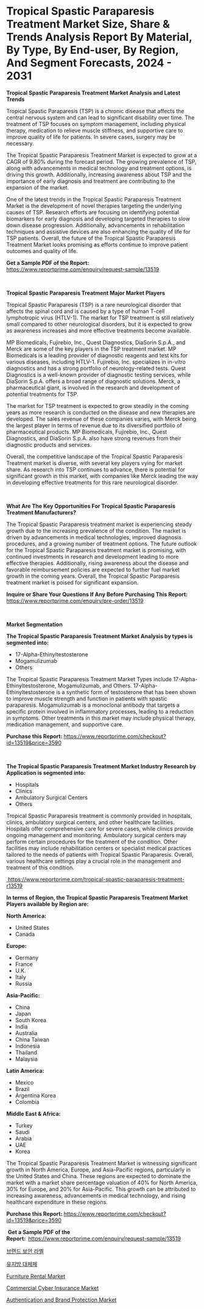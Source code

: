 <p><h1>Tropical Spastic Paraparesis Treatment Market Size, Share & Trends Analysis Report By Material, By Type, By End-user, By Region, And Segment Forecasts, 2024 - 2031</h1></p><p><strong>Tropical Spastic Paraparesis Treatment Market Analysis and Latest Trends</strong></p>
<p><p>Tropical Spastic Paraparesis (TSP) is a chronic disease that affects the central nervous system and can lead to significant disability over time. The treatment of TSP focuses on symptom management, including physical therapy, medication to relieve muscle stiffness, and supportive care to improve quality of life for patients. In severe cases, surgery may be necessary.</p><p>The Tropical Spastic Paraparesis Treatment Market is expected to grow at a CAGR of 9.80% during the forecast period. The growing prevalence of TSP, along with advancements in medical technology and treatment options, is driving this growth. Additionally, increasing awareness about TSP and the importance of early diagnosis and treatment are contributing to the expansion of the market.</p><p>One of the latest trends in the Tropical Spastic Paraparesis Treatment Market is the development of novel therapies targeting the underlying causes of TSP. Research efforts are focusing on identifying potential biomarkers for early diagnosis and developing targeted therapies to slow down disease progression. Additionally, advancements in rehabilitation techniques and assistive devices are also enhancing the quality of life for TSP patients. Overall, the future of the Tropical Spastic Paraparesis Treatment Market looks promising as efforts continue to improve patient outcomes and quality of life.</p></p>
<p><strong>Get a Sample PDF of the Report:&nbsp;</strong> <a href="https://www.reportprime.com/enquiry/request-sample/13519">https://www.reportprime.com/enquiry/request-sample/13519</a></p>
<p>&nbsp;</p>
<p><strong>Tropical Spastic Paraparesis Treatment Major Market Players</strong></p>
<p><p>Tropical Spastic Paraparesis (TSP) is a rare neurological disorder that affects the spinal cord and is caused by a type of human T-cell lymphotropic virus (HTLV-1). The market for TSP treatment is still relatively small compared to other neurological disorders, but it is expected to grow as awareness increases and more effective treatments become available.</p><p>MP Biomedicals, Fujirebio, Inc., Quest Diagnostics, DiaSorin S.p.A., and Merck are some of the key players in the TSP treatment market. MP Biomedicals is a leading provider of diagnostic reagents and test kits for various diseases, including HTLV-1. Fujirebio, Inc. specializes in in-vitro diagnostics and has a strong portfolio of neurology-related tests. Quest Diagnostics is a well-known provider of diagnostic testing services, while DiaSorin S.p.A. offers a broad range of diagnostic solutions. Merck, a pharmaceutical giant, is involved in the research and development of potential treatments for TSP.</p><p>The market for TSP treatment is expected to grow steadily in the coming years as more research is conducted on the disease and new therapies are developed. The sales revenue of these companies varies, with Merck being the largest player in terms of revenue due to its diversified portfolio of pharmaceutical products. MP Biomedicals, Fujirebio, Inc., Quest Diagnostics, and DiaSorin S.p.A. also have strong revenues from their diagnostic products and services.</p><p>Overall, the competitive landscape of the Tropical Spastic Paraparesis Treatment market is diverse, with several key players vying for market share. As research into TSP continues to advance, there is potential for significant growth in this market, with companies like Merck leading the way in developing effective treatments for this rare neurological disorder.</p></p>
<p>&nbsp;</p>
<p><strong>What Are The Key Opportunities For Tropical Spastic Paraparesis Treatment Manufacturers?</strong></p>
<p><p>The Tropical Spastic Paraparesis treatment market is experiencing steady growth due to the increasing prevalence of the condition. The market is driven by advancements in medical technologies, improved diagnosis procedures, and a growing number of treatment options. The future outlook for the Tropical Spastic Paraparesis treatment market is promising, with continued investments in research and development leading to more effective therapies. Additionally, rising awareness about the disease and favorable reimbursement policies are expected to further fuel market growth in the coming years. Overall, the Tropical Spastic Paraparesis treatment market is poised for significant expansion.</p></p>
<p><strong>Inquire or Share Your Questions If Any Before Purchasing This Report:</strong> <a href="https://www.reportprime.com/enquiry/pre-order/13519">https://www.reportprime.com/enquiry/pre-order/13519</a></p>
<p>&nbsp;</p>
<p><strong>Market Segmentation</strong></p>
<p><strong>The Tropical Spastic Paraparesis Treatment Market Analysis by types is segmented into:</strong></p>
<p><ul><li>17-Alpha-Ethinyltestosterone</li><li>Mogamulizumab</li><li>Others</li></ul></p>
<p><p>The Tropical Spastic Paraparesis Treatment Market Types include 17-Alpha-Ethinyltestosterone, Mogamulizumab, and Others. 17-Alpha-Ethinyltestosterone is a synthetic form of testosterone that has been shown to improve muscle strength and function in patients with spastic paraparesis. Mogamulizumab is a monoclonal antibody that targets a specific protein involved in inflammatory processes, leading to a reduction in symptoms. Other treatments in this market may include physical therapy, medication management, and supportive care.</p></p>
<p><strong>Purchase this Report:&nbsp;</strong><a href="https://www.reportprime.com/checkout?id=13519&price=3590">https://www.reportprime.com/checkout?id=13519&price=3590</a></p>
<p>&nbsp;</p>
<p><strong>The Tropical Spastic Paraparesis Treatment Market Industry Research by Application is segmented into:</strong></p>
<p><ul><li>Hospitals</li><li>Clinics</li><li>Ambulatory Surgical Centers</li><li>Others</li></ul></p>
<p><p>Tropical Spastic Paraparesis treatment is commonly provided in hospitals, clinics, ambulatory surgical centers, and other healthcare facilities. Hospitals offer comprehensive care for severe cases, while clinics provide ongoing management and monitoring. Ambulatory surgical centers may perform certain procedures for the treatment of the condition. Other facilities may include rehabilitation centers or specialist medical practices tailored to the needs of patients with Tropical Spastic Paraparesis. Overall, various healthcare settings play a crucial role in the management and treatment of this condition.</p></p>
<p><a href="https://www.reportprime.com/tropical-spastic-paraparesis-treatment-r13519">&nbsp;https://www.reportprime.com/tropical-spastic-paraparesis-treatment-r13519</a></p>
<p><strong>In terms of Region, the Tropical Spastic Paraparesis Treatment Market Players available by Region are:</strong></p>
<p>
    <p> <strong> North America: </strong>
        <ul>
            <li>United States</li>
            <li>Canada</li>
        </ul>
        </p> 
    <p> <strong> Europe: </strong>
        <ul>
            <li>Germany</li>
            <li>France</li>
            <li>U.K.</li>
            <li>Italy</li>
            <li>Russia</li>
        </ul>
        </p> 
    <p> <strong> Asia-Pacific: </strong>
        <ul>
            <li>China</li>
            <li>Japan</li>
            <li>South Korea</li>
            <li>India</li>
            <li>Australia</li>
            <li>China Taiwan</li>
            <li>Indonesia</li>
            <li>Thailand</li>
            <li>Malaysia</li>
        </ul>
        </p> 
    <p> <strong> Latin America: </strong>
        <ul>
            <li>Mexico</li>
            <li>Brazil</li>
            <li>Argentina Korea</li>
            <li>Colombia</li>
        </ul>
        </p> 
    <p> <strong> Middle East & Africa: </strong>
        <ul>
            <li>Turkey</li>
            <li>Saudi</li>
            <li>Arabia</li>
            <li>UAE</li>
            <li>Korea</li>
        </ul>
    </p>
    </p>
<p><p>The Tropical Spastic Paraparesis Treatment Market is witnessing significant growth in North America, Europe, and Asia-Pacific regions, particularly in the United States and China. These regions are expected to dominate the market with a market share percentage valuation of 40% for North America, 30% for Europe, and 20% for Asia-Pacific. This growth can be attributed to increasing awareness, advancements in medical technology, and rising healthcare expenditure in these regions.</p></p>
<p><strong>Purchase this Report: </strong><a href="https://www.reportprime.com/checkout?id=13519&price=3590">https://www.reportprime.com/checkout?id=13519&price=3590</a></p>
<p>&nbsp;<strong>Get a Sample PDF of the Report:&nbsp;&nbsp;</strong><a href="https://www.reportprime.com/enquiry/request-sample/13519">https://www.reportprime.com/enquiry/request-sample/13519</a></p>
<p><strong></strong></p>
<p><p><a href="https://github.com/mdmazharulnwr786/Market-Research-Report-List-2/blob/main/9942187107334.md">브랜드 보안 라벨</a></p><p><a href="https://github.com/berlianaparadilla48/Market-Research-Report-List-2/blob/main/2239169107333.md">유지방 대체제</a></p><p><a href="https://github.com/evanArnold06/Market-Research-Report-List-1/blob/main/furniture-rental-market.md">Furniture Rental Market</a></p><p><a href="https://github.com/mabutironaldo/Market-Research-Report-List-6/blob/main/commercial-cyber-insurance-market.md">Commercial Cyber Insurance Market</a></p><p><a href="https://github.com/nairnboy/Market-Research-Report-List-1/blob/main/authentication-and-brand-protection-market.md">Authentication and Brand Protection Market</a></p></p>